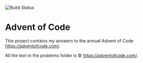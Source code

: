 ![Build Status](https://travis-ci.org/AKiwiCoder/advent-of-code.svg?branch=master)
# Advent of Code

This project contains my answers to the annual Advent of Code https://adventofcode.com/.

All the text in the problems folder is :copyright: https://adventofcode.com/.
